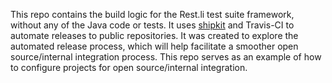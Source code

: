 This repo contains the build logic for the Rest.li test suite framework, without any of the Java code or tests. It uses [shipkit](https://github.com/mockito/shipkit/) and Travis-CI to automate releases to public repositories. It was created to explore the automated release process, which will help facilitate a smoother open source/internal integration process. This repo serves as an example of how to configure projects for open source/internal integration.

